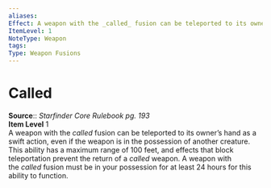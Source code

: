 ```yaml
---
aliases: 
Effect: A weapon with the _called_ fusion can be teleported to its owner’s hand as a swift action, even if the weapon is in the possession of another creature. This ability has a maximum range of 100 feet, and effects that block teleportation prevent the return of a _called_ weapon. A weapon with the _called_ fusion must be in your possession for at least 24 hours for this ability to function.
ItemLevel: 1
NoteType: Weapon
tags: 
Type: Weapon Fusions
---
```


# Called

**Source**:: _Starfinder Core Rulebook pg. 193_  
**Item Level** 1  
A weapon with the _called_ fusion can be teleported to its owner’s hand as a swift action, even if the weapon is in the possession of another creature. This ability has a maximum range of 100 feet, and effects that block teleportation prevent the return of a _called_ weapon. A weapon with the _called_ fusion must be in your possession for at least 24 hours for this ability to function.

